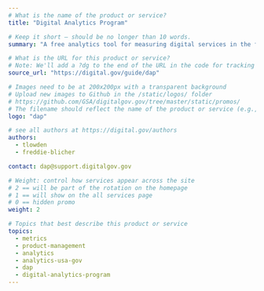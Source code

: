 ```yaml
---
# What is the name of the product or service?
title: "Digital Analytics Program"

# Keep it short — should be no longer than 10 words.
summary: "A free analytics tool for measuring digital services in the federal government."

# What is the URL for this product or service?
# Note: We'll add a ?dg to the end of the URL in the code for tracking purposes
source_url: "https://digital.gov/guide/dap"

# Images need to be at 200x200px with a transparent background
# Upload new images to Github in the /static/logos/ folder
# https://github.com/GSA/digitalgov.gov/tree/master/static/promos/
# The filename should reflect the name of the product or service (e.g., challenge-gov.png)
logo: "dap"

# see all authors at https://digital.gov/authors
authors:
  - tlowden
  - freddie-blicher

contact: dap@support.digitalgov.gov

# Weight: control how services appear across the site
# 2 == will be part of the rotation on the homepage
# 1 == will show on the all services page
# 0 == hidden promo
weight: 2

# Topics that best describe this product or service
topics:
  - metrics
  - product-management
  - analytics
  - analytics-usa-gov
  - dap
  - digital-analytics-program
---
```

